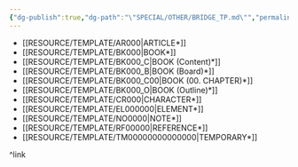 ```yaml
---
{"dg-publish":true,"dg-path":"\"SPECIAL/OTHER/BRIDGE_TP.md\"","permalink":"/special/other/bridge-tp/","title":"Bridge Template","tags":["-bridge"]}
---
```


- [[RESOURCE/TEMPLATE/AR000\|ARTICLE*]]
- [[RESOURCE/TEMPLATE/BK000\|BOOK*]]
- [[RESOURCE/TEMPLATE/BK000_C\|BOOK (Content)*]]
- [[RESOURCE/TEMPLATE/BK000_B\|BOOK (Board)*]]
- [[RESOURCE/TEMPLATE/BK000_C00\|BOOK (00. CHAPTER)*]]
- [[RESOURCE/TEMPLATE/BK000_O\|BOOK (Outline)*]]
- [[RESOURCE/TEMPLATE/CR000\|CHARACTER*]]
- [[RESOURCE/TEMPLATE/EL000000\|ELEMENT*]]
- [[RESOURCE/TEMPLATE/NO0000\|NOTE*]]
- [[RESOURCE/TEMPLATE/RF00000\|REFERENCE*]]
- [[RESOURCE/TEMPLATE/TM00000000000000\|TEMPORARY*]]

^link